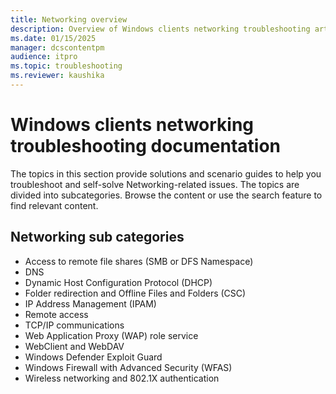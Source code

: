 ```yaml
---
title: Networking overview
description: Overview of Windows clients networking troubleshooting articles.
ms.date: 01/15/2025
manager: dcscontentpm
audience: itpro
ms.topic: troubleshooting
ms.reviewer: kaushika
---
```

# Windows clients networking troubleshooting documentation

The topics in this section provide solutions and scenario guides to help you troubleshoot and self-solve Networking-related issues. The topics are divided into subcategories. Browse the content or use the search feature to find relevant content.

## Networking sub categories

- Access to remote file shares (SMB or DFS Namespace)
- DNS
- Dynamic Host Configuration Protocol (DHCP)
- Folder redirection and Offline Files and Folders (CSC)
- IP Address Management (IPAM)
- Remote access
- TCP/IP communications
- Web Application Proxy (WAP) role service
- WebClient and WebDAV
- Windows Defender Exploit Guard
- Windows Firewall with Advanced Security (WFAS)
- Wireless networking and 802.1X authentication
